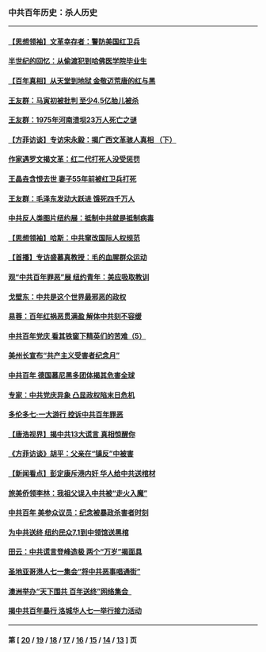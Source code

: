 ### 中共百年历史：杀人历史
---
#### [【思想领袖】文革幸存者：警防美国红卫兵](../../pages/nf1176106/n13339289.md?11190430) 
#### [半世纪的回忆：从偷渡犯到哈佛医学院毕业生](../../pages/nf1176106/n13345328.md?11190430) 
#### [【百年真相】从天堂到地狱 金敬迈荒唐的红与黑](../../pages/nf1176106/n13336995.md?11190430) 
#### [王友群：马寅初被批判 至少4.5亿胎儿被杀](../../pages/nf1176106/n13260313.md?11190430) 
#### [王友群：1975年河南溃坝23万人死亡之谜](../../pages/nf1176106/n13231576.md?11190430) 
#### [【方菲访谈】专访宋永毅：揭广西文革骇人真相 （下）](../../pages/nf1176106/n13209074.md?11190430) 
#### [作家遇罗文揭文革：红二代打死人没受惩罚](../../pages/nf1176106/n13205254.md?11190430) 
#### [王晶垚含恨去世 妻子55年前被红卫兵打死](../../pages/nf1176106/n13203590.md?11190430) 
#### [王友群：毛泽东发动大跃进 饿死四千万人](../../pages/nf1176106/n13177158.md?11190430) 
#### [中共反人类图片纽约展：抵制中共就是抵制病毒](../../pages/nf1176106/n13115371.md?11190430) 
#### [【思想领袖】哈斯：中共窜改国际人权规范](../../pages/nf1176106/n13053647.md?11190430) 
#### [【首播】专访盛慕真教授：毛的血腥群众运动](../../pages/nf1176106/n13091782.md?11190430) 
#### [观“中共百年罪恶”展 纽约青年：美应吸取教训](../../pages/nf1176106/n13085246.md?11190430) 
#### [戈壁东：中共是这个世界最邪恶的政权](../../pages/nf1176106/n13085641.md?11190430) 
#### [易蓉：百年红祸恶贯满盈 解体中共刻不容缓](../../pages/nf1176106/n13084455.md?11190430) 
#### [中共百年党庆 看其铁窗下精英们的苦难（5）](../../pages/nf1176106/n13076766.md?11190430) 
#### [美州长宣布“共产主义受害者纪念月”](../../pages/nf1176106/n13074024.md?11190430) 
#### [中共百年 德国慕尼黑多团体揭其危害全球](../../pages/nf1176106/n13068873.md?11190430) 
#### [专家：中共党庆异象 凸显政权陷末日危机](../../pages/nf1176106/n13067084.md?11190430) 
#### [多伦多七·一大游行 控诉中共百年罪恶](../../pages/nf1176106/n13062043.md?11190430) 
#### [【唐浩视界】揭中共13大谎言 真相惊醒你](../../pages/nf1176106/n13065208.md?11190430) 
#### [《方菲访谈》胡平：父亲在“镇反”中被害](../../pages/nf1176106/n13064114.md?11190430) 
#### [【新闻看点】彭定康斥港内奸 华人给中共送棺材](../../pages/nf1176106/n13064230.md?11190430) 
#### [旅美侨领李林：我祖父误入中共被“走火入魔”](../../pages/nf1176106/n13062777.md?11190430) 
#### [中共百年 美参众议员：纪念被暴政杀害者时刻](../../pages/nf1176106/n13063735.md?11190430) 
#### [为中共送终 纽约民众7.1到中领馆送黑棺](../../pages/nf1176106/n13062573.md?11190430) 
#### [田云：中共谎言登峰造极 两个“万岁”揭面具](../../pages/nf1176106/n13062013.md?11190430) 
#### [圣地亚哥港人七一集会“将中共恶事唱通街”](../../pages/nf1176106/n13062681.md?11190430) 
#### [澳洲举办“天下围共 百年送终”网络集会  ](../../pages/nf1176106/n13054366.md?11190430) 
#### [揭中共百年暴行 洛城华人七一举行接力活动](../../pages/nf1176106/n13061979.md?11190430) 

---
#### 第 [ [20](./20.md?11190430) / [19](./19.md?11190430) / [18](./18.md?11190430) / [17](./17.md?11190430) / [16](./16.md?11190430) / [15](./15.md?11190430) / [14](./14.md?11190430) / [13](./13.md?11190430) ] 页
